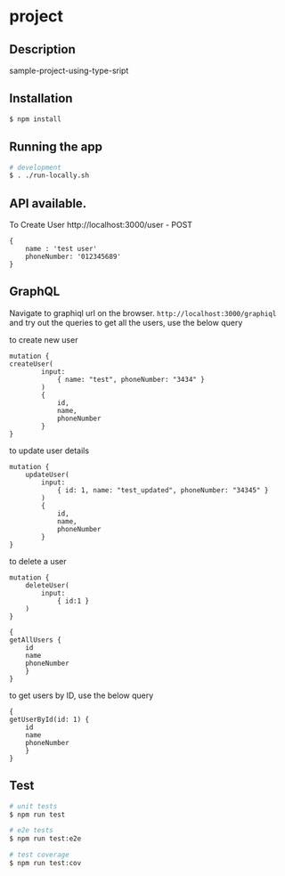 # project

## Description

sample-project-using-type-sript

## Installation

```bash
$ npm install
```

## Running the app

```bash
# development
$ . ./run-locally.sh
```

## API available.

To Create User
http://localhost:3000/user - POST

```
{
    name : 'test user'
    phoneNumber: '012345689'
}
```

## GraphQL

Navigate to graphiql url on the browser. `http://localhost:3000/graphiql` and try out the queries
to get all the users, use the below query

to create new user

```
mutation {
createUser(
        input:
            { name: "test", phoneNumber: "3434" }
        )
        {
            id,
            name,
            phoneNumber
        }
}
```

to update user details

```
mutation {
    updateUser(
        input:
            { id: 1, name: "test_updated", phoneNumber: "34345" }
        )
        {
            id,
            name,
            phoneNumber
        }
}
```

to delete a user

```
mutation {
    deleteUser(
        input:
            { id:1 }
    )
}
```

```
{
getAllUsers {
    id
    name
    phoneNumber
    }
}
```

to get users by ID, use the below query

```
{
getUserById(id: 1) {
    id
    name
    phoneNumber
    }
}
```

## Test

```bash
# unit tests
$ npm run test

# e2e tests
$ npm run test:e2e

# test coverage
$ npm run test:cov
```
